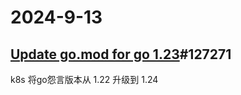 # 2024-9-13

## [Update go.mod for go 1.23](https://github.com/kubernetes/kubernetes/pull/127271#top)#127271

k8s 将go怨言版本从 1.22 升级到 1.24
